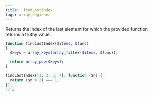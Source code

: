 ```yaml
---
title:  findLastIndex
tags: array,beginner
---
```

Returns the index of the last element for which the provided function returns a truthy value.

```php
function findLastIndex($items, $func)
{
  $keys = array_keys(array_filter($items, $func));

  return array_pop($keys);
}
```

```php
findLastIndex([1, 2, 3, 4], function ($n) {
  return ($n % 2) === 1;
});
// 2
```
